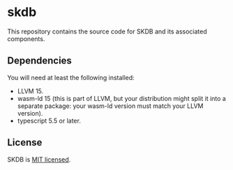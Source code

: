# skdb

This repository contains the source code for SKDB and its associated
components.


## Dependencies

You will need at least the following installed:

 * LLVM 15.
 * wasm-ld 15 (this is part of LLVM, but your distribution might split it into
   a separate package: your wasm-ld version must match your LLVM version).
 * typescript 5.5 or later.


## License

SKDB is [MIT licensed](./LICENSE).
